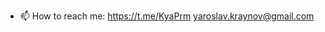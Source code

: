 - 📫 How to reach me:
https://t.me/KyaPrm
yaroslav.kraynov@gmail.com

<!---
KyaPr/KyaPr is a ✨ special ✨ repository because its `README.md` (this file) appears on your GitHub profile.
You can click the Preview link to take a look at your changes.
--->
